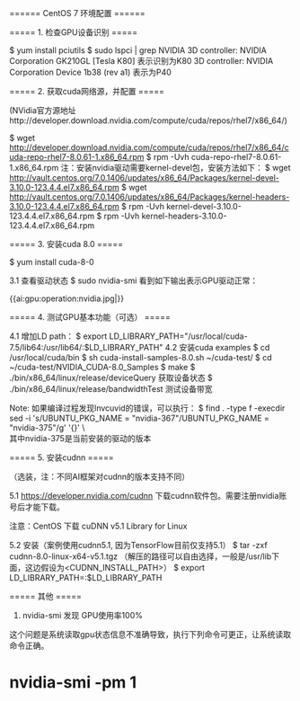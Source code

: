

====== CentOS 7 环境配置 ======

===== 1. 检查GPU设备识别 =====
 
  $ yum install pciutils
  $ sudo lspci | grep NVIDIA
  3D controller: NVIDIA Corporation GK210GL [Tesla K80] 表示识别为K80
  3D controller: NVIDIA Corporation Device 1b38 (rev a1) 表示为P40

===== 2. 获取cuda网络源，并配置 =====

(NVidia官方源地址http://developer.download.nvidia.com/compute/cuda/repos/rhel7/x86_64/)

  $ wget http://developer.download.nvidia.com/compute/cuda/repos/rhel7/x86_64/cuda-repo-rhel7-8.0.61-1.x86_64.rpm
  $ rpm -Uvh cuda-repo-rhel7-8.0.61-1.x86_64.rpm
注：安装nvidia驱动需要kernel-devel包，安装方法如下：
  $ wget http://vault.centos.org/7.0.1406/updates/x86_64/Packages/kernel-devel-3.10.0-123.4.4.el7.x86_64.rpm
  $ wget http://vault.centos.org/7.0.1406/updates/x86_64/Packages/kernel-headers-3.10.0-123.4.4.el7.x86_64.rpm
  $ rpm -Uvh kernel-devel-3.10.0-123.4.4.el7.x86_64.rpm
  $ rpm -Uvh kernel-headers-3.10.0-123.4.4.el7.x86_64.rpm
  
===== 3. 安装cuda 8.0 =====

  $ yum install cuda-8-0

3.1 查看驱动状态
  $ sudo nvidia-smi
看到如下输出表示GPU驱动正常：

{{ai:gpu:operation:nvidia.jpg|}}


===== 4. 测试GPU基本功能（可选） =====

4.1 增加LD path：
  $ export LD_LIBRARY_PATH="/usr/local/cuda-7.5/lib64:/usr/lib64/:$LD_LIBRARY_PATH"
4.2 安装cuda examples
  $ cd /usr/local/cuda/bin
  $ sh cuda-install-samples-8.0.sh ~/cuda-test/
  $ cd ~/cuda-test/NVIDIA_CUDA-8.0_Samples
  $ make
  $ ./bin/x86_64/linux/release/deviceQuery 获取设备状态
  $ ./bin/x86_64/linux/release/bandwidthTest 测试设备带宽

Note: 如果编译过程发现lnvcuvid的错误，可以执行：
  $ find . -type f -execdir sed -i 's/UBUNTU_PKG_NAME = "nvidia-367"/UBUNTU_PKG_NAME = "nvidia-375"/g' '{}' \    
其中nvidia-375是当前安装的驱动的版本

===== 5. 安装cudnn =====

（选装，注：不同AI框架对cudnn的版本支持不同）

5.1 https://developer.nvidia.com/cudnn 下载cudnn软件包。需要注册nvidia账号后才能下载。

注意：CentOS 下载 cuDNN v5.1 Library for Linux
         
5.2 安装（案例使用cudnn5.1, 因为TensorFlow目前仅支持5.1）
  $ tar -zxf cudnn-8.0-linux-x64-v5.1.tgz 
  （解压的路径可以自由选择，一般是/usr/lib下面，这边假设为<CUDNN_INSTALL_PATH>）
  $ export LD_LIBRARY_PATH=:$LD_LIBRARY_PATH

===== 其他 =====

1. nvidia-smi 发现 GPU使用率100%

这个问题是系统读取gpu状态信息不准确导致，执行下列命令可更正，让系统读取命令正确。
  # nvidia-smi -pm 1
